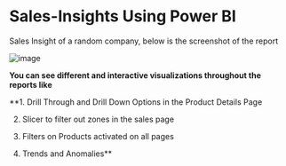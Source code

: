 # Sales-Insights Using Power BI

Sales Insight of a random company, below is the screenshot of the report

![image](https://github.com/sorunair/Sales-Insights-using-Power-BI/assets/167282796/1085ce00-a305-46c0-acc1-fc4b42a51366)


**You can see different and interactive visualizations throughout the reports like** 

**1. Drill Through and Drill Down Options in the Product Details Page
   
2. Slicer to filter out zones in the sales page
   
3. Filters on Products activated on all pages
   
4. Trends and Anomalies**
